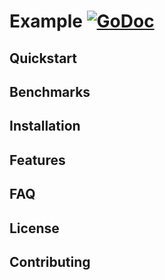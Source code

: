 # Example [![GoDoc](https://godoc.org/github.com/thylong/bouine?status.png)](https://godoc.org/github.com/thylong/example)
<!-- Logo -->
<!-- Labels (godoc, goreport, gocover, gosec, tests, doc link, Slack, license) -->
<!-- Pronunciation -->

<!-- Short description -->

## Quickstart

## Benchmarks

## Installation

## Features

## FAQ

## License

## Contributing
